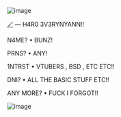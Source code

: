![image](https://github.com/milIieparfait/milIieparfait/assets/155550810/1959711e-01e8-4fec-909a-d2a089b5b8f2)

[🪄](https://youtu.be/I90lq1gd0X8?si=jWqjHyKavdDwqPbk) — H4R0 3V3RYNYANN!!

N4ME?  •  BUNZ!

PRNS?  •  ANY!

1NTRST  •  VTUBERS , BSD , ETC ETC!!

DNI?  •  ALL THE BASIC STUFF ETC!!

ANY MORE?  •  FUCK I FORGOT!!

![image](https://github.com/milIieparfait/milIieparfait/assets/155550810/9861f7d5-b538-4830-8a4e-ad16bc6166d4)
